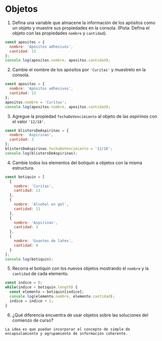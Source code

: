 # Objetos

1. Defina una variable que almacene la información de los apósitos como un objeto y muestre sus propiedades en la consola.
   (Pista: Defina el objeto con las propiedades `nombre` y `cantidad`).
``` javascript
const apositos = {
  nombre: 'Apósitos adhesivos',
  cantidad: 13
};
console.log(apositos.nombre, apositos.cantidad);
```

2. Cambie el nombre de los apósitos por `'Curitas'` y muestrelo en la consola.
``` javascript
const apositos = {
  nombre: 'Apósitos adhesivos',
  cantidad: 13
};
apositos.nombre = 'Curitas';
console.log(apositos.nombre, apositos.cantidad);
```
3. Agregue la propiedad `fechaDeVencimiento` al objeto de las _aspirinas_ con el valor `'12/18'`.
``` javascript
const blistersDeAspirinas = {
  nombre: 'Aspirinas',
  cantidad: 3
};
blistersDeAspirinas.fechaDeVencimiento = '12/18';
console.log(blistersDeAspirinas);
```
4. Cambie todos los elementos del botiquín a objetos con la misma estructura.
``` javascript
const botiquin = [
  {
    nombre: 'Curitas',
    cantidad: 13
  },
  {
    nombre: 'Alcohol en gel',
    cantidad: 11
  },
  {
    nombre: 'Aspirinas',
    cantidad: 3
  },
  {
    nombre: 'Guantes de latex',
    cantidad: 4
  }
];
console.log(botiquin);
```

5. Recorra el botiquín con los nuevos objetos mostrando el `nombre` y la `cantidad` de cada elemento.
``` javascript
const indice = 0;
while(indice < botiquin.length) {
  const elemento = botiquin[indice];
  console.log(elemento.nombre, elemento.cantidad);
  indice = indice + 1;
}
```

6. ¿Qué diferencia encuentra de usar objetos sobre las soluciones del comienzo de curso?
```
La idea es que puedan incorporar el concepto de simple de encapsulamiento y agrupamiento de información coherente.
```
